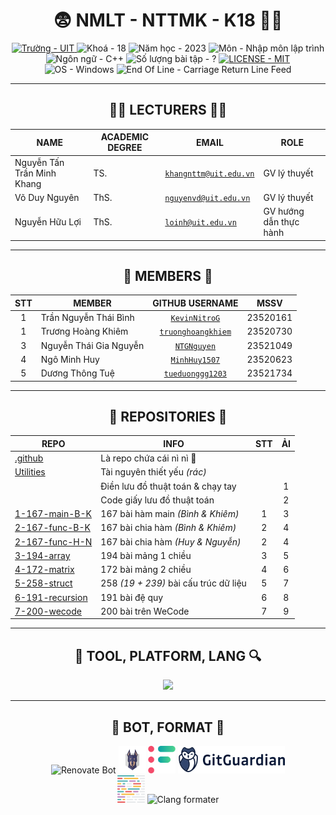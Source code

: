 <h1 align="center">😨 NMLT - NTTMK - K18 😵‍💫</h1>

<div align="center">
  <a href="https://uit.edu.vn/">
    <img src="https://img.shields.io/badge/tr%C6%B0%E1%BB%9Dng-UIT-a0c4ff?style=for-the-badge" alt="Trường - UIT">
  </a>
  <img src="https://img.shields.io/badge/kho%C3%A1-18-9bf6ff?style=for-the-badge" alt="Khoá - 18">
  <img src="https://img.shields.io/badge/n%C4%83m_h%E1%BB%8Dc-2023-caffbf?style=for-the-badge" alt="Năm học - 2023">
  <img src="https://img.shields.io/badge/m%C3%B4n-nh%E1%BA%ADp_m%C3%B4n_l%E1%BA%ADp_tr%C3%ACnh-fdffb6?style=for-the-badge" alt="Môn - Nhập môn lập trình">
  <img src="https://img.shields.io/badge/ng%C3%B4n_ng%E1%BB%AF-C%2B%2B-ffd6a5?style=for-the-badge" alt="Ngôn ngữ - C++">
  <img src="https://img.shields.io/badge/s%E1%BB%91%20l%C6%B0%E1%BB%A3ng%20b%C3%A0i%20t%E1%BA%ADp-%3F-ffadad?style=for-the-badge" alt="Số lượng bài tập - ?">
  <a href="./LICENSE">
    <img src="https://img.shields.io/badge/License-MIT-ffc6ff?style=for-the-badge" alt="LICENSE - MIT">
  </a>
  <img src="https://img.shields.io/badge/OS-Windows-bdb2ff?style=for-the-badge&logo=windows%2011" alt="OS - Windows">
  <img src="https://img.shields.io/badge/EOL-CRLF-a0c4ff?style=for-the-badge" alt="End Of Line - Carriage Return Line Feed">
</div>

---

<h2 align="center">🧑‍🏫 LECTURERS 👨‍🏫</h2>

<center>
  <table>
    <thead>
      <tr>
        <th><b>NAME</B></th>
        <th><b>ACADEMIC DEGREE</B></th>
        <th><b>EMAIL</B></th>
        <th><b>ROLE</B></th>
      </tr>
    </thead>
    <tbody>
      <tr>
        <td>Nguyễn Tấn Trần Minh Khang</td>
        <td>TS.</td>
        <td><code><a href="mailto:khangnttm@uit.edu.vn">khangnttm@uit.edu.vn</a></code></td>
        <td>GV lý thuyết</td>
      </tr>
      <tr>
        <td>Võ Duy Nguyên</td>
        <td>ThS.</td>
        <td><code><a href="mailto:nguyenvd@uit.edu.vn">nguyenvd@uit.edu.vn</a></code></td>
        <td>GV lý thuyết</td>
      </tr>
      <tr>
        <td>Nguyễn Hữu Lợi</td>
        <td>ThS.</td>
        <td><code><a href="mailto:loinh@uit.edu.vn">loinh@uit.edu.vn</a></code></td>
        <td>GV hướng dẫn thực hành</td>
      </tr>
    </tbody>
  </table>
</center>

---

<h2 align="center">🧒 MEMBERS 🧒</h2>

<center>
	<table>
		<thead>
			<tr>
				<th style="text-align: center;"><b>STT</b></th>
				<th><b>MEMBER</b></th>
				<th style="text-align: center;"><b>GITHUB USERNAME</b></th>
				<th style="text-align: center;"><b>MSSV</b></th>
			</tr>
		</thead>
		<tbody>
			<tr>
				<td style="text-align: center;">1</td>
				<td>Trần Nguyễn Thái Bình</td>
				<td style="text-align: center;"><code><a href="https://github.com/KevinNitroG">KevinNitroG</a></code></td>
				<td style="text-align: center;">23520161</td>
			</tr>
			<tr>
				<td style="text-align: center;">1</td>
				<td>Trương Hoàng Khiêm</td>
				<td style="text-align: center;"><code><a href="https://github.com/truonghoangkhiem">truonghoangkhiem</a></code></td>
				<td style="text-align: center;">23520730</td>
			</tr>
			<tr>
				<td style="text-align: center;">3</td>
				<td>Nguyễn Thái Gia Nguyễn</td>
				<td style="text-align: center;"><code><a href="https://github.com/NTGNguyen">NTGNguyen</a></code></td>
				<td style="text-align: center;">23521049</td>
			</tr>
			<tr>
				<td style="text-align: center;">4</td>
				<td>Ngô Minh Huy</td>
				<td style="text-align: center;"><code><a href="https://github.com/MinhHuy1507">MinhHuy1507</a></code></td>
				<td style="text-align: center;">23520623</td>
			</tr>
			<tr>
				<td style="text-align: center;">5</td>
				<td>Dương Thông Tuệ</td>
				<td style="text-align: center;"><code><a href="https://github.com/tueduonggg1203">tueduonggg1203</a></code></td>
				<td style="text-align: center;">23521734</td>
			</tr>
		</tbody>
	</table>
</center>

---

<h2 align="center">📁 REPOSITORIES 📂</h2>

<center>
	<table>
		<thead>
			<tr>
				<th><b>REPO</b></th>
				<th><b>INFO</b></th>
				<th style="text-align: center;"><b>STT</b></th>
				<th style="text-align: center;"><b>ẢI</b></th>
			</tr>
		</thead>
		<tbody>
			<tr>
				<td><a href="../../../.github">.github</a></td>
				<td>Là repo chứa cái nì nì 🤥</td>
				<td></td>
				<td></td>
			</tr>
			<tr>
				<td><a href="../../../Utilities">Utilities</a></td>
				<td>Tài nguyên thiết yếu <i>(rác)</i></td>
				<td></td>
				<td></td>
			</tr>
			<tr>
				<td></td>
				<td>Điền lưu đồ thuật toán & chạy tay</td>
				<td></td>
				<td style="text-align: center;">1</td>
				</tr>
				<tr>
				<td></td>
				<td>Code giấy lưu đồ thuật toán</td>
				<td></td>
				<td style="text-align: center;">2</td>
				</tr>
			<tr>
				<td><a href="../../../1-167-main-B-K">1-167-main-B-K</a></td>
				<td>167 bài hàm main <i>(Bình & Khiêm)</i></td>
				<td style="text-align: center;">1</td>
				<td style="text-align: center;">3</td>
			</tr>
			<tr>
				<td><a href="../../../2-167-func-B-K">2-167-func-B-K</a></td>
				<td>167 bài chia hàm <i>(Bình & Khiêm)</i></td>
				<td style="text-align: center;">2</td>
				<td style="text-align: center;">4</td>
			</tr>
			<tr>
				<td><a href="../../../2-167-func-H-N">2-167-func-H-N</a></td>
				<td>167 bài chia hàm <i>(Huy & Nguyễn)</i></td>
				<td style="text-align: center;">2</td>
				<td style="text-align: center;">4</td>
			</tr>
			<tr>
				<td><a href="../../../3-194-array">3-194-array</a></td>
				<td>194 bài mảng 1 chiều</td>
				<td style="text-align: center;">3</td>
				<td style="text-align: center;">5</td>
			</tr>
			<tr>
				<td><a href="../../../4-172-matrix">4-172-matrix</a></td>
				<td>172 bài mảng 2 chiều</td>
				<td style="text-align: center;">4</td>
				<td style="text-align: center;">6</td>
			</tr>
			<tr>
				<td><a href="../../../5-258-struct">5-258-struct</a></td>
				<td>258 <i>(19 + 239)</i> bài cấu trúc dữ liệu</td>
				<td style="text-align: center;">5</td>
				<td style="text-align: center;">7</td>
			</tr>
			<tr>
				<td><a href="../../../6-191-recursion">6-191-recursion</a></td>
				<td>191 bài đệ quy</td>
				<td style="text-align: center;">6</td>
				<td style="text-align: center;">8</td>
			</tr>
			<tr>
				<td><a href="../../../7-200-wecode">7-200-wecode</a></td>
				<td>200 bài trên WeCode</td>
				<td style="text-align: center;">7</td>
				<td style="text-align: center;">9</td>
			</tr>
		</tbody>
	</table>
</center>

<!--|  [NTTMK-lessons](../../../NTTMK-lessons)  | no comment                             |             |-->

---

<h2 align="center">🔮 TOOL, PLATFORM, LANG 🔍</h2>

<p align="center">
  <a href="https://skillicons.dev">
    <img src="https://skillicons.dev/icons?i=cpp,py,md,regex,bash,git,github,githubactions,visualstudio,vscode&perline=5&theme=dark" />
  </a>
</p>

---

<h2 align="center">🤖 BOT, FORMAT 🔨</h2>

<div class="svg-container" align="center">
    <img height="44px" src="https://avatars.githubusercontent.com/u/25180681?v=4" alt="Renovate Bot" />
    <img height="44px" src="/img/snyk-avatar-transparent.png" alt="Snyk" />
    <img height="44px" src="/img/codefactor-icon-svgrepo-com.svg" alt="CodeFactor" />
    <img height="44px" src="/img/gitguardian.svg" alt="Gitguardian" />
    <br>
    <img height="44px" src="/img/prettier-svgrepo-com.svg" alt="Prettier" />
    <img height="44px" src="https://llvm.org/img/LLVMWyvernSmall.png" alt="Clang formater" />
</div>
